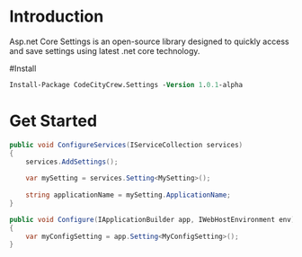 # Introduction

Asp.net Core Settings is an open-source library designed to quickly access and save settings using latest .net core technology.

#Install

```ps
Install-Package CodeCityCrew.Settings -Version 1.0.1-alpha
```

# Get Started

```csharp
public void ConfigureServices(IServiceCollection services)
{
    services.AddSettings();
    
    var mySetting = services.Setting<MySetting>();
    
    string applicationName = mySetting.ApplicationName;
}
```

```csharp
public void Configure(IApplicationBuilder app, IWebHostEnvironment env)
{
    var myConfigSetting = app.Setting<MyConfigSetting>();
}
```
